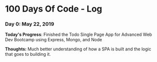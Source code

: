 # 100 Days Of Code - Log

### Day 0: May 22, 2019

**Today's Progress**: Finished the Todo Single Page App for Advanced Web Dev Bootcamp using Express, Mongo, and Node

**Thoughts:** Much better understanding of how a SPA is built and the logic that goes to building it.

<!-- 
### Day 1: April 29, 2019

**Today's Progress**: Started working on freeCodeCamp's responsive web design projects Build a Tribute Page

**Thoughts**: Got all tests to pass but 1, responsive images. Incorporating CSS grid and flexbox to make it responsive.
 -->

<!-- 
### Day 2: April 30, 2019

**Today's Progress**: Learned QuickSort, MergeSort, and RadixSort algorithms.

**Thoughts** These tougher algorithms are proving to be quite challenging but I am excited to be learning how to solve problems better

**Link(s) to work**
1. [Find the Longest Word in a String](https://www.freecodecamp.com/challenges/find-the-longest-word-in-a-string)
2. [Title Case a Sentence](https://www.freecodecamp.com/challenges/title-case-a-sentence) 
-->

<!-- 
### Day 3: May 1, 2019

**Today's Progress**: Worked on es6 section of freeCodeCamp's JavaScript section

**Thoughts**: Did not get much done but it was good to keep the flow going 
-->

<!-- 
### Day 4: May 2, 2019

**Today's Progress**: Re-learning React.js, finished up the tribute page project for freeCodeCamp's front end cert.

**Thoughts**: Finishing up the tribute page felt good. Fixed the bug that was making my image non-responsive. Applied it to the img element and not #img.

**Link(s) to work**
1. [Tribute Page Project: freeCodeCamp ](https://codepen.io/anon/pen/mgNaBq)
 -->


<!-- 
### Day 5: May 3, 2019

**Today's Progress**: 

**Thoughts**: 
 -->


